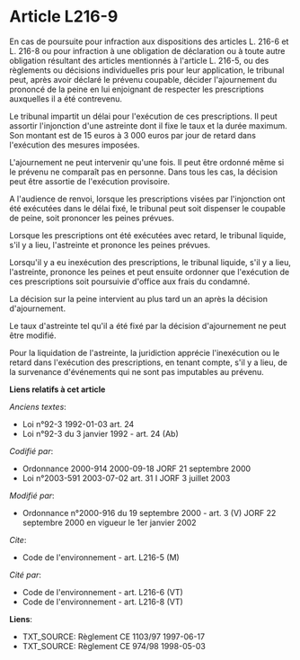 # Article L216-9

En cas de poursuite pour infraction aux dispositions des articles L. 216-6 et L. 216-8 ou pour infraction à une obligation de
déclaration ou à toute autre obligation résultant des articles mentionnés à l'article L. 216-5, ou des règlements ou
décisions individuelles pris pour leur application, le tribunal peut, après avoir déclaré le prévenu coupable, décider
l'ajournement du prononcé de la peine en lui enjoignant de respecter les prescriptions auxquelles il a été contrevenu.

Le tribunal impartit un délai pour l'exécution de ces prescriptions. Il peut assortir l'injonction d'une astreinte dont il
fixe le taux et la durée maximum. Son montant est de 15 euros à 3 000 euros par jour de retard dans l'exécution des mesures
imposées.

L'ajournement ne peut intervenir qu'une fois. Il peut être ordonné même si le prévenu ne comparaît pas en personne. Dans tous
les cas, la décision peut être assortie de l'exécution provisoire.

A l'audience de renvoi, lorsque les prescriptions visées par l'injonction ont été exécutées dans le délai fixé, le tribunal
peut soit dispenser le coupable de peine, soit prononcer les peines prévues.

Lorsque les prescriptions ont été exécutées avec retard, le tribunal liquide, s'il y a lieu, l'astreinte et prononce les
peines prévues.

Lorsqu'il y a eu inexécution des prescriptions, le tribunal liquide, s'il y a lieu, l'astreinte, prononce les peines et peut
ensuite ordonner que l'exécution de ces prescriptions soit poursuivie d'office aux frais du condamné.

La décision sur la peine intervient au plus tard un an après la décision d'ajournement.

Le taux d'astreinte tel qu'il a été fixé par la décision d'ajournement ne peut être modifié.

Pour la liquidation de l'astreinte, la juridiction apprécie l'inexécution ou le retard dans l'exécution des prescriptions, en
tenant compte, s'il y a lieu, de la survenance d'événements qui ne sont pas imputables au prévenu.

**Liens relatifs à cet article**

_Anciens textes_:

  - Loi n°92-3 1992-01-03 art. 24
  - Loi n°92-3 du 3 janvier 1992 - art. 24 (Ab)

_Codifié par_:

  - Ordonnance 2000-914 2000-09-18 JORF 21 septembre 2000
  - Loi n°2003-591 2003-07-02 art. 31 I JORF 3 juillet 2003

_Modifié par_:

  - Ordonnance n°2000-916 du 19 septembre 2000 - art. 3 (V) JORF 22 septembre 2000 en vigueur le 1er janvier 2002

_Cite_:

  - Code de l'environnement - art. L216-5 (M)

_Cité par_:

  - Code de l'environnement - art. L216-6 (VT)
  - Code de l'environnement - art. L216-8 (VT)

**Liens**:

  - TXT_SOURCE: Règlement CE 1103/97 1997-06-17
  - TXT_SOURCE: Règlement CE 974/98 1998-05-03
